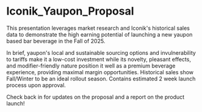 # Iconik_Yaupon_Proposal

This presentation leverages market research and Iconik's historical sales data to demonstrate the high earning potential of launching a new yaupon based bar beverage in the Fall of 2025.

In brief, yaupon's local and sustainable sourcing options and invulnerability to tariffs make it a low-cost investment while its novelty, pleasant effects, and modifier-friendly nature position it well as a premium beverage experience, providing maximal margin opportunities. Historical sales show Fall/Winter to be an ideal rollout season. Contains estimated 2 week launch process upon approval.

Check back in for updates on the proposal and a report on the product launch!
